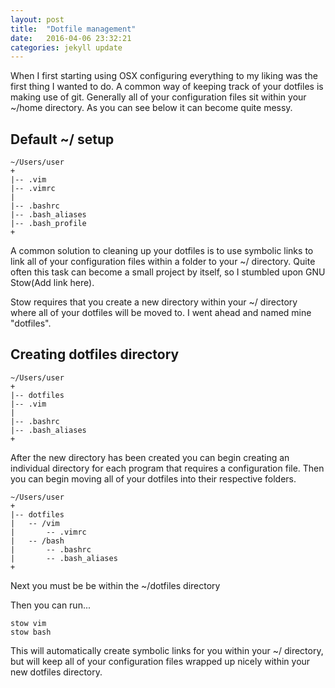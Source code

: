 ```yaml
---
layout: post
title:  "Dotfile management"
date:   2016-04-06 23:32:21
categories: jekyll update
---
```


When I first starting using OSX configuring everything to my liking was the
first thing I wanted to do.  A common way of keeping track of your dotfiles is making use of git.  Generally all of your configuration files sit within your ~/home directory.  As you can see below it can become quite messy.

## Default ~/ setup

```
~/Users/user
+
|-- .vim
|-- .vimrc
|
|-- .bashrc
|-- .bash_aliases
|-- .bash_profile
+
```

A common solution to cleaning up your dotfiles is to use symbolic links to
link all of your configuration files within a folder to your ~/ directory.
Quite often this task can become a small project by itself, so I stumbled
upon GNU Stow(Add link here). 

Stow requires that you create a new directory within your ~/ directory where
all of your dotfiles will be moved to.  I went ahead and named mine
"dotfiles".

## Creating dotfiles directory

```
~/Users/user
+
|-- dotfiles
|-- .vim
|
|-- .bashrc
|-- .bash_aliases
+
```

After the new directory has been created you can begin creating an
individual directory for each program that requires a configuration file.
Then you can begin moving all of your dotfiles into their respective folders.

```
~/Users/user
+
|-- dotfiles
|   -- /vim
|       -- .vimrc
|   -- /bash
|       -- .bashrc
|       -- .bash_aliases
+
```

Next you must be be within the ~/dotfiles directory 

Then you can run...

```
stow vim
stow bash
```

This will automatically create symbolic links for you within your ~/
directory, but will keep all of your configuration files wrapped up nicely
within your new dotfiles directory.  
